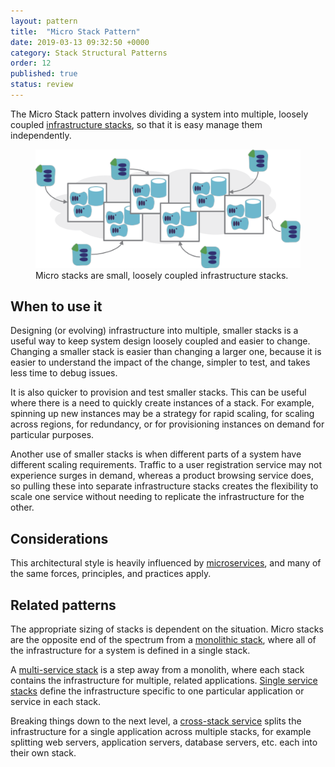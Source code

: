 ```yaml
---
layout: pattern
title:  "Micro Stack Pattern"
date: 2019-03-13 09:32:50 +0000
category: Stack Structural Patterns
order: 12
published: true
status: review
---
```


The Micro Stack pattern involves dividing a system into multiple, loosely coupled [infrastructure stacks](/patterns/stack-concept/), so that it is easy manage them independently.


<figure>
  <img src="images/micro-stacks.png" alt="Micro stacks are small, loosely coupled infrastructure stacks"/>
  <figcaption>Micro stacks are small, loosely coupled infrastructure stacks.</figcaption>
</figure>


## When to use it

Designing (or evolving) infrastructure into multiple, smaller stacks is a useful way to keep system design loosely coupled and easier to change. Changing a smaller stack is easier than changing a larger one, because it is easier to understand the impact of the change, simpler to test, and takes less time to debug issues.

It is also quicker to provision and test smaller stacks. This can be useful where there is a need to quickly create instances of a stack. For example, spinning up new instances may be a strategy for rapid scaling, for scaling across regions, for redundancy, or for provisioning instances on demand for particular purposes.

Another use of smaller stacks is when different parts of a system have different scaling requirements. Traffic to a user registration service may not experience surges in demand, whereas a product browsing service does, so pulling these into separate infrastructure stacks creates the flexibility to scale one service without needing to replicate the infrastructure for the other.


## Considerations

This architectural style is heavily influenced by [microservices](https://martinfowler.com/articles/microservices.html), and many of the same forces, principles, and practices apply.


## Related patterns

The appropriate sizing of stacks is dependent on the situation. Micro stacks are the opposite end of the spectrum from a [monolithic stack](monolithic-stack.html), where all of the infrastructure for a system is defined in a single stack.

A [multi-service stack](multi-service-stack.html) is a step away from a monolith, where each stack contains the infrastructure for multiple, related applications. [Single service stacks](single-service-stack.html) define the infrastructure specific to one particular application or service in each stack.

Breaking things down to the next level, a [cross-stack service](cross-stack-service.html) splits the infrastructure for a single application across multiple stacks, for example splitting web servers, application servers, database servers, etc. each into their own stack.

